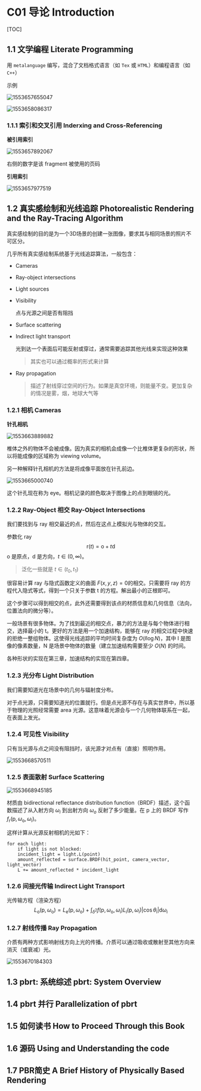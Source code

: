 # C01 导论 Introduction

[TOC]

## 1.1 文学编程 Literate Programming

用 `metalanguage` 编写，混合了文档格式语言（如 `Tex` 或 `HTML`）和编程语言（如`C++`）

示例

![1553657655047](assets/1553657655047.png)

![1553658086317](assets/1553658086317.png)

### 1.1.1 索引和交叉引用 Inderxing and Cross-Referencing

**被引用索引** 

![1553657892067](assets/1553657892067.png)

右侧的数字是该 fragment 被使用的页码

**引用索引** 

![1553657977519](assets/1553657977519.png)

## 1.2 真实感绘制和光线追踪 Photorealistic Rendering and the Ray-Tracing Algorithm

真实感绘制的目的是为一个3D场景的创建一张图像，要求其与相同场景的照片不可区分。

几乎所有真实感绘制系统基于光线追踪算法，一般包含：

- Cameras

- Ray-object intersections

- Light sources

- Visibility

  点与光源之间是否有阻挡

- Surface scattering

- Indirect light transport

  光到达一个表面后可能反射或穿过，通常需要追踪其他光线来实现这种效果

  > 其实也可以通过概率的形式来计算

- Ray propagation

  > 描述了射线穿过空间的行为。如果是真空环境，则能量不变。更加复杂的情况是雾，烟，地球大气等

### 1.2.1 相机 Cameras

**针孔相机** 

![1553663889882](assets/1553663889882.png)

椎体之外的物体不会被成像。因为真实的相机会成像一个比椎体更复杂的形状，所以将能成像的区域称为 viewing volume。

另一种解释针孔相机的方法是将成像平面放在针孔前边。

![1553665000740](assets/1553665000740.png)

这个针孔现在称为 eye。相机记录的颜色取决于图像上的点到眼镜的光。

### 1.2.2 Ray-Object 相交 Ray-Object Intersections

我们要找到与 ray 相交最近的点，然后在这点上模拟光与物体的交互。

参数化 ray
$$
\mathrm{r}(t)=\mathrm{o}+t \mathrm{d}
$$
o 是原点，d 是方向，$t\in(0,\infty)$。

> 泛化一些就是 $t\in(t_0,t_1)$ 

很容易计算 ray 与隐式函数定义的曲面 $F(x,y,z)=0​$ 的相交。只需要将 ray 的方程代入隐式等式，得到一个只关于参数 t 的方程。解出最小的正根即可。

这个步骤可以得到相交的点，此外还需要得到该点的材质信息和几何信息（法向，位置法向的微分等）。

一般场景有很多物体。为了找到最近的相交点，暴力的方法是与每个物体进行相交，选择最小的 t。更好的方法是用一个加速结构，能够在 ray 的相交过程中快速的拒绝一整组物体。这使得光线追踪的平均时间复杂度为 $O(I\log N)$，其中 I 是图像的像素数量，N 是场景中物体的数量（建立加速结构需要至少 $O(N)$ 的时间。

各种形状的实现在第三章，加速结构的实现在第四章。

### 1.2.3 光分布 Light Distribution

我们需要知道光在场景中的几何与辐射度分布。

对于点光源，只需要知道光的位置就行。但是点光源不存在与真实世界中，所以基于物理的光照经常需要 area 光源。这意味着光源会与一个几何物体联系在一起，在表面上发光。

### 1.2.4 可见性 Visibility

只有当光源与点之间没有阻挡时，该光源才对点有（直接）照明作用。

![1553668570511](assets/1553668570511.png)

### 1.2.5 表面散射 Surface Scattering

![1553668945185](assets/1553668945185.png)

材质由 bidirectional reflectance distribution function（BRDF）描述，这个函数描述了从入射方向 $\omega_i$ 到出射方向 $\omega_o$ 反射了多少能量。在 p 上的 BRDF 写作 $f_{\mathrm{r}}\left(\mathrm{p}, \omega_{\mathrm{o}}, \omega_{\mathrm{i}}\right)$。

这样计算从光源反射相机的光如下：

```
for each light:
	if light is not blocked:
	incident_light = light.L(point)
	amount_reflected = surface.BRDF(hit_point, camera_vector, light_vector)
	L += amount_reflected * incident_light
```

### 1.2.6 间接光传输 Indirect Light Transport

光传输方程（渲染方程）
$$
L_{\mathrm{o}}\left(\mathrm{p}, \omega_{\mathrm{o}}\right)=L_{\mathrm{e}}\left(\mathrm{p}, \omega_{\mathrm{o}}\right)+\int_{\delta^{2}} f\left(\mathrm{p}, \omega_{\mathrm{o}}, \omega_{\mathrm{i}}\right) L_{\mathrm{i}}\left(\mathrm{p}, \omega_{\mathrm{i}}\right)\left|\cos \theta_{\mathrm{i}}\right| \mathrm{d} \omega_{\mathrm{i}}
$$

### 1.2.7 射线传播 Ray Propagation

介质有两种方式影响射线方向上光的传播。介质可以通过吸收或散射至其他方向来消灭（或衰减）光。

![1553670184303](assets/1553670184303.png)

## 1.3 pbrt: 系统综述 pbrt: System Overview



## 1.4 pbrt 并行 Parallelization of pbrt



## 1.5 如何读书 How to Proceed Through this Book



## 1.6 源码 Using and Understanding the code



## 1.7 PBR简史 A Brief History of Physically Based Rendering

